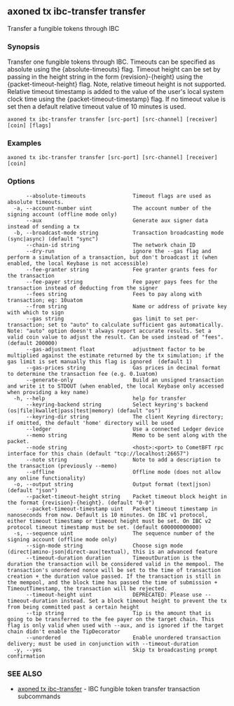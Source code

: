 ## axoned tx ibc-transfer transfer

Transfer a fungible tokens through IBC

### Synopsis

Transfer one fungible tokens through IBC. Timeouts can be specified as absolute using the \{absolute-timeouts\} flag.
Timeout height can be set by passing in the height string in the form \{revision\}-\{height\} using the \{packet-timeout-height\} flag.
Note, relative timeout height is not supported. Relative timeout timestamp is added to the value of the user's local system clock time
using the \{packet-timeout-timestamp\} flag. If no timeout value is set then a default relative timeout value of 10 minutes is used.

```
axoned tx ibc-transfer transfer [src-port] [src-channel] [receiver] [coin] [flags]
```

### Examples

```
axoned tx ibc-transfer transfer [src-port] [src-channel] [receiver] [coin]
```

### Options

```
      --absolute-timeouts               Timeout flags are used as absolute timeouts.
  -a, --account-number uint             The account number of the signing account (offline mode only)
      --aux                             Generate aux signer data instead of sending a tx
  -b, --broadcast-mode string           Transaction broadcasting mode (sync|async) (default "sync")
      --chain-id string                 The network chain ID
      --dry-run                         ignore the --gas flag and perform a simulation of a transaction, but don't broadcast it (when enabled, the local Keybase is not accessible)
      --fee-granter string              Fee granter grants fees for the transaction
      --fee-payer string                Fee payer pays fees for the transaction instead of deducting from the signer
      --fees string                     Fees to pay along with transaction; eg: 10uatom
      --from string                     Name or address of private key with which to sign
      --gas string                      gas limit to set per-transaction; set to "auto" to calculate sufficient gas automatically. Note: "auto" option doesn't always report accurate results. Set a valid coin value to adjust the result. Can be used instead of "fees". (default 200000)
      --gas-adjustment float            adjustment factor to be multiplied against the estimate returned by the tx simulation; if the gas limit is set manually this flag is ignored  (default 1)
      --gas-prices string               Gas prices in decimal format to determine the transaction fee (e.g. 0.1uatom)
      --generate-only                   Build an unsigned transaction and write it to STDOUT (when enabled, the local Keybase only accessed when providing a key name)
  -h, --help                            help for transfer
      --keyring-backend string          Select keyring's backend (os|file|kwallet|pass|test|memory) (default "os")
      --keyring-dir string              The client Keyring directory; if omitted, the default 'home' directory will be used
      --ledger                          Use a connected Ledger device
      --memo string                     Memo to be sent along with the packet.
      --node string                     <host>:<port> to CometBFT rpc interface for this chain (default "tcp://localhost:26657")
      --note string                     Note to add a description to the transaction (previously --memo)
      --offline                         Offline mode (does not allow any online functionality)
  -o, --output string                   Output format (text|json) (default "json")
      --packet-timeout-height string    Packet timeout block height in the format {revision}-{height}. (default "0-0")
      --packet-timeout-timestamp uint   Packet timeout timestamp in nanoseconds from now. Default is 10 minutes. On IBC v1 protocol, either timeout timestamp or timeout height must be set. On IBC v2 protocol timeout timestamp must be set. (default 600000000000)
  -s, --sequence uint                   The sequence number of the signing account (offline mode only)
      --sign-mode string                Choose sign mode (direct|amino-json|direct-aux|textual), this is an advanced feature
      --timeout-duration duration       TimeoutDuration is the duration the transaction will be considered valid in the mempool. The transaction's unordered nonce will be set to the time of transaction creation + the duration value passed. If the transaction is still in the mempool, and the block time has passed the time of submission + TimeoutTimestamp, the transaction will be rejected.
      --timeout-height uint             DEPRECATED: Please use --timeout-duration instead. Set a block timeout height to prevent the tx from being committed past a certain height
      --tip string                      Tip is the amount that is going to be transferred to the fee payer on the target chain. This flag is only valid when used with --aux, and is ignored if the target chain didn't enable the TipDecorator
      --unordered                       Enable unordered transaction delivery; must be used in conjunction with --timeout-duration
  -y, --yes                             Skip tx broadcasting prompt confirmation
```

### SEE ALSO

* [axoned tx ibc-transfer](axoned_tx_ibc-transfer.md)	 - IBC fungible token transfer transaction subcommands
